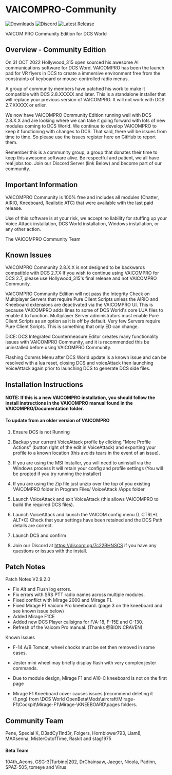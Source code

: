 # VAICOMPRO-Community

[![Downloads](https://img.shields.io/github/downloads/Penecruz/VAICOMPRO-Community/total?logo=GitHub)](https://github.com/Penecruz/VAICOMPRO-Community/releases/latest)
[![Discord](https://img.shields.io/discord/736032844274728961?logo=Discord)](https://discord.gg/7c22BHNSCS)
[![Latest Release](https://img.shields.io/github/v/release/Penecruz/VAICOMPRO-Community?logo=GitHub)](https://github.com/Penecruz/VAICOMPRO-Community/releases/latest)

VAICOM PRO Community Edition for DCS World

## Overview - Community Edition

On 31 OCT 2022 Hollywood_315 open sourced his awesome AI communications software for DCS Word. VAICOMPRO has been the launch pad for VR flyers in DCS to create a
immersive environment free from the constraints of keyboard or mouse-controlled radio menus.

A group of community members have patched his work to make it compatible with DCS 2.8.XXXXX and later. This is a standalone installer that will replace your previous version of VAICOMPRO. It will not work with DCS 2.7.XXXXX or erlier.

We now have VAICOMPRO Community Edition running well with DCS 2.8.X.X and are looking where we can take it going forward with lots of new modules coming to DCS World.
We continue to develop VAICOMPRO to keep it functioning with changes to DCS. That said, there will be issues from time to time. So please use the issues register here on GitHub to report them.

Remember this is a community group, a group that donates their time to keep this awesome software alive. Be respectful and patient, we all have real jobs too. Join our Discord Server (link Below) and become part of our community.

## Important Information

VAICOMPRO Community is 100% free and includes all modules (Chatter, AIRIO, Kneeboard, Realistic ATC) that were available with the last paid release.

Use of this software is at your risk, we accept no liability for stuffing up your Voice Attack installation, DCS World installation, Windows installation, or any other action.

The VAICOMPRO Community Team

## Known Issues

VAICOMPRO Community 2.8.X.X is not designed to be backwards compatible with DCS 2.7.X If you wish to continue using VAICOMPRO for DCS 2.7, please use Hollywood_315's final release and not VAICOMPRO Community.

VAICOMPRO Community Edition will not pass the Integrity Check on Multiplayer Servers that require Pure Client Scripts unless the AIRIO and Kneeboard extensions are deactivated via the VAICOMPRO UI.
This is because VAICOMPRO adds lines to some of DCS World's core LUA files to enable it to function. Multiplayer Server administrators must enable Pure Client Scripts as an option as it is off by default. Very few Servers require Pure Client Scripts. This is something that only ED can change.

DiCE: DCS Integrated Countermeasure Editor creates many functionality issues with VAICOMPRO Community, and it is recommended this be uninstalled before using VAICOMPRO Community.

Flashing Comms Menu after DCS World update is a known issue and can be resolved with a lua reset, closing DCS and voiceAttack then launching VoiceAttack again prior to launching DCS to generate DCS side files.

## Installation Instructions

#### NOTE: If this is a new VAICOMPRO installation, you should follow the install instructions in the VAICOMPRO manual found in the VAICOMPRO/Documentation folder.
	
#### To update from an older version of VAICOMPRO


1. Ensure DCS is not Running

2. Backup your current VoiceAttack profile by clicking "More Profile Actions" (button right of the edit in VoiceAttack) and exporting your profile to a known location (this avoids tears in the event of an issue).

3. If you are using the MSI Installer, you will need to uninstall via the Windows process It will retain your config and profile settings (You will be propted if you try running the installer)

4. If you are using the Zip file just unzip over the top of you existing VAICOMPRO folder in Program Files/ VoiceAttack /Apps folder

5. Launch VoiceAttack and exit VoiceAttack (this allows VAICOMPRO to build the required DCS files).
	
6. Launch VoiceAttack and launch the VAICOM config menu (L CTRL+L ALT+C) Check that your settings have been retained and the DCS Path details are correct.

7. Launch DCS and confirm 

8. Join our Discord at https://discord.gg/7c22BHNSCS if you have any questions or issues with the install.

## Patch Notes


Patch Notes V2.9.2.0

-	Fix Alt and Flush log errors.
-	Fix errors with SRS PTT radio names across multiple modules.
-	Fixed conflict with Mirage 2000 and Mirage F1.
-	Fixed Mirage F1 Vaicom Pro kneeboard. (page 3 on the kneeboard and see known issue below)
-	Added Mirage F1CE
-	Added new DCS Player callsigns for F/A-18, F-15E and C-130.
-	Refresh of the Vaicom Pro manual. (Thanks @BIONICRAVEN)
 
Known Issues
-	F-14 A/B Tomcat, wheel chocks must be set then removed in some cases.

-	Jester mini wheel may briefly display flash with very complex jester commands.
-	Due to module design, Mirage F1 and A10-C kneeboard is not on the first page
-	Mirage F1 Kneeboard cover causes issues (recommend deleting it (1.png) from \\DCS World 
        OpenBeta\Mods\aircraft\Mirage-F1\Cockpit\Mirage-F1\Mirage-<version>\KNEEBOARD\pages folders.


## Community Team

Pene, Special K, D3adCy11nd3r, Folgers, Hornblower793, Liam8, MAXsenna, MisterOutofTime, Raskit and stag1975

#### Beta Team
104th_Aeons, GSG-3|Turbine|202, DrChainsaw, Jaeger, Nicola, Padinn, SPAZ-505, tomeye and Virus
